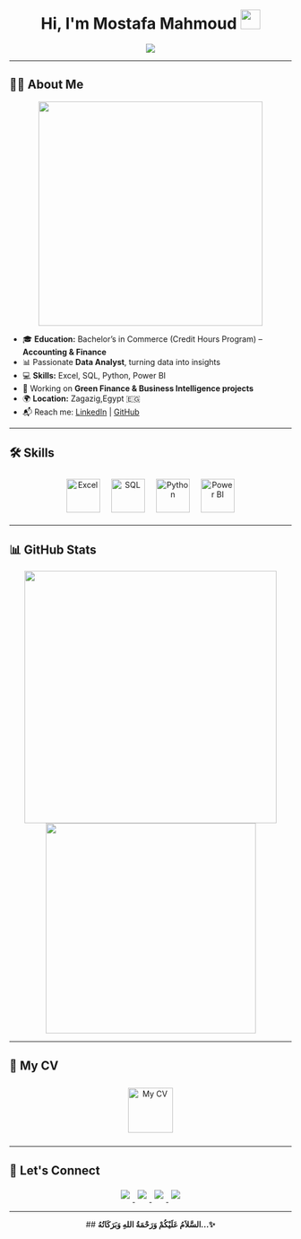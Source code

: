 <h1 align="center">
  <b>Hi, I'm Mostafa Mahmoud</b> 
  <img src="https://media.giphy.com/media/hvRJCLFzcasrR4ia7z/giphy.gif" width="35">
</h1>

<p align="center">
  <img src="https://readme-typing-svg.herokuapp.com?font=Time+New+Roman&color=cyan&size=25&center=true&vCenter=true&width=600&height=100&lines=A+Data+Analyst;Accounting+%26+Finance+Graduate;Excel,+SQL,+Python,+Power+BI">
</p>

---

## 👨‍💻 About Me
<p align="center">
  <img src="https://user-images.githubusercontent.com/63050133/156676671-d5b2e362-97d4-4404-9447-dd71ddfea82f.gif" width="400"/>
</p>

- 🎓 **Education:** Bachelor’s in Commerce (Credit Hours Program) – **Accounting & Finance**  
- 📊 Passionate **Data Analyst**, turning data into insights  
- 💻 **Skills:** Excel, SQL, Python, Power BI  
- 🌱 Working on **Green Finance & Business Intelligence projects**  
- 🌍 **Location:** Zagazig,Egypt 🇪🇬 
- 📬 Reach me: [LinkedIn](https://www.linkedin.com/in/mostafa-maged1) | [GitHub](https://github.com/mostafamaged067-stack)

---

## 🛠 Skills
<p align="center">
  <img src="https://cdn.jsdelivr.net/gh/devicons/devicon/icons/powerbi/powerbi-original.svg"width="60" title="Excel" style="margin:8px"/>
  <img src="https://cdn.jsdelivr.net/gh/devicons/devicon/icons/mysql/mysql-original.svg" width="60" title="SQL" style="margin:8px"/>
  <img src="https://cdn.jsdelivr.net/gh/devicons/devicon/icons/python/python-original.svg" width="60" title="Python" style="margin:8px"/>
  <img src="https://cdn.jsdelivr.net/gh/devicons/devicon/icons/excel/excel-original.svg" width="60" title="Power BI" style="margin:8px"/>
</p>

---

## 📊 GitHub Stats
<div align="center">
  <img src="https://github-readme-stats.vercel.app/api?username=mostafamaged067-stack&include_all_commits=true&count_private=true&show_icons=true&line_height=25&title_color=7A7ADB&icon_color=2234AE&text_color=D3D3D3&bg_color=0,000000,130F40" width="450"/>
  <img src="https://github-readme-stats.vercel.app/api/top-langs?username=mostafamaged067-stack&show_icons=true&locale=en&layout=compact&line_height=25&title_color=7A7ADB&icon_color=2234AE&text_color=D3D3D3&bg_color=0,000000,130F40" width="375"/>
</div>

---

## 📄 My CV
<p align="center">
  <a href="https://drive.google.com/file/d/1y-s3h10T5CYlzK8Xi2ibVctUe5P-c6AD/view?usp=sharing" target="_blank">
    <img src="https://cdn-icons-png.flaticon.com/512/337/337946.png" width="80" alt="My CV" style="margin:10px"/>
  </a>
</p>

---

## 🤝 Let's Connect
<p align="center">
  <a href="https://www.linkedin.com/in/mostafa-maged1/overlay/contact-info/" target="_blank">
    <img src="https://img.shields.io/badge/LinkedIn-MostafaM-%2300acee?style=for-the-badge&logo=linkedin&logoColor=white" style="margin:5px"/>
  </a>
  <a href="mailto:mostafamaged067@gmail.com" target="_blank">
    <img src="https://img.shields.io/badge/Gmail-Mostafa%20Mahmoud-%23EA4335?style=for-the-badge&logo=gmail&logoColor=white" style="margin:5px"/>
  </a>
  <a href="https://www.facebook.com/moustafa.maged.357" target="_blank">
    <img src="https://img.shields.io/badge/Facebook-Mostafa-%231877F2?style=for-the-badge&logo=facebook&logoColor=white" style="margin:5px"/>
  </a>
  <a href="https://mostafamaged067-stack.github.io/portfolio1/" target="_blank">
    <img src="https://img.shields.io/badge/Portfolio-Mostafa-%23FF69B4?style=for-the-badge&logo=firefox&logoColor=white" style="margin:5px"/>
  </a>
</p>

---

<div align='center'>
## <b>السَّلاَمُ عَلَيْكُمْ وَرَحْمَةُ اللهِ وَبَرَكَاتُهُ...✨</b>
</div>
